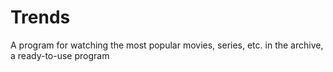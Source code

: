# Trends
A program for watching the most popular movies, series, etc.
in the archive, a ready-to-use program
